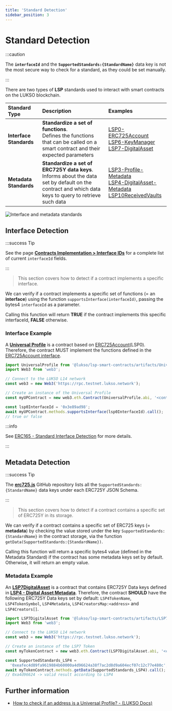 ```yaml
---
title: 'Standard Detection'
sidebar_position: 3
---
```


# Standard Detection

:::caution

The **`interfaceId`** and the **`SupportedStandards:{StandardName}`** data key is not the most secure way to check for a standard, as they could be set manually.

:::

There are two types of **LSP** standards used to interact with smart contracts on the LUKSO blockchain.

| Standard Type           | Description                                                                                                                                                | Examples                                                                                                                                                                                                                     |
| :---------------------- | :--------------------------------------------------------------------------------------------------------------------------------------------------------- | :--------------------------------------------------------------------------------------------------------------------------------------------------------------------------------------------------------------------------- |
| **Interface Standards** | **Standardize a set of functions**. <br/> Defines the functions that can be called on a smart contract and their expected parameters                       | [LSP0-ERC725Account](./universal-profile/lsp0-erc725account.md) <br/> [LSP6-KeyManager](./universal-profile/lsp6-key-manager.md) <br/> [LSP7-DigitalAsset](./nft-2.0/LSP7-Digital-Asset.md)                                  |
| **Metadata Standards**  | **Standardize a set of ERC725Y data keys**. <br/> Informs about the data set by default on the contract and which data keys to query to retrieve such data | [LSP3-Profile-Metadata](./universal-profile/lsp3-profile-metadata.md) <br/> [LSP4-DigitalAsset-Metadata](./nft-2.0/LSP4-Digital-Asset-Metadata.md) <br/> [LSP10ReceivedVaults](./universal-profile/lsp10-received-vaults.md) |

![Interface and metadata standards](/img/standards/standard-detection/standard-detection.jpeg)

## Interface Detection

:::success Tip

See the page **[Contracts Implementation > Interface IDs](../contracts/interface-ids.md)** for a complete list of current `interfaceId` fields.

:::

> This section covers how to detect if a contract implements a specific interface.

We can verify if a contract implements a specific set of functions (= an **interface**) using the function `supportsInterface(interfaceId)`, passing the bytes4 `interfaceId` as a parameter.

Calling this function will return **TRUE** if the contract implements this specific interfaceId, **FALSE** otherwise.

### Interface Example

A **[Universal Profile](./universal-profile/lsp3-profile-metadata.md)** is a contract based on [ERC725Account](./universal-profile/lsp0-erc725account.md)(LSP0). Therefore, the contract MUST implement the functions defined in the [ERC725Account interface](https://github.com/lukso-network/LIPs/blob/main/LSPs/LSP-0-ERC725Account.md#interface-cheat-sheet).

<!-- prettier-ignore-start -->

```javascript
import UniversalProfile from '@lukso/lsp-smart-contracts/artifacts/UniversalProfile.json';
import Web3 from 'web3';

// Connect to the LUKSO L14 network
const web3 = new Web3('https://rpc.testnet.lukso.network');

// Create an instance of the Universal Profile
const myUPContract = new web3.eth.Contract(UniversalProfile.abi, '<contract-address>');

const lsp0InterfaceId = '0x3e89ad98';
await myUPContract.methods.supportsInterface(lsp0InterfaceId).call();
// true or false
```

<!-- prettier-ignore-end -->

:::info

See [ERC165 - Standard Interface Detection](https://eips.ethereum.org/EIPS/eip-165) for more details.

:::

## Metadata Detection

:::success Tip

The **[erc725.js](https://github.com/ERC725Alliance/erc725.js/tree/develop/src/schemas)** GitHub repository lists all the `SupportedStandards:{StandardName}` data keys under each ERC725Y JSON Schema.

:::

> This section covers how to detect if a contract contains a specific set of ERC725Y in its storage.

We can verify if a contract contains a specific set of ERC725 keys (= **metadata**) by checking the value stored under the key `SupportedStandards:{StandardName}` in the contract storage, via the function `getData(SupportedStandards:{StandardName})`.

Calling this function will return a specific bytes4 value (defined in the Metadata Standard) if the contract has some metadata keys set by default. Otherwise, it will return an empty value.

### Metadata Example

An **[LSP7DigitalAsset](./nft-2.0/LSP7-Digital-Asset.md)** is a contract that contains ERC725Y Data keys defined in **[LSP4 - Digital Asset Metadata](https://github.com/lukso-network/LIPs/blob/main/LSPs/LSP-4-DigitalAsset-Metadata.md)**. Therefore, the contract **SHOULD** have the following ERC725Y Data keys set by default: `LSP4TokenName`, `LSP4TokenSymbol`, `LSP4Metadata`, `LSP4CreatorsMap:<address>` and `LSP4Creators[]`.

<!-- prettier-ignore-start -->

```javascript
import LSP7DigitalAsset from '@lukso/lsp-smart-contracts/artifacts/LSP7DigitalAsset.json';
import Web3 from 'web3';

// Connect to the LUKSO L14 network
const web3 = new Web3('https://rpc.testnet.lukso.network');

// Create an instance of the LSP7 Token
const myTokenContract = new web3.eth.Contract(LSP7DigitalAsset.abi, '<contract-address>');

const SupportedStandards_LSP4 =
  '0xeafec4d89fa9619884b60000a4d96624a38f7ac2d8d9a604ecf07c12c77e480c';
await myTokenContract.methods.getData(SupportedStandards_LSP4).call();
// 0xa4d96624 -> valid result according to LSP4
```

<!-- prettier-ignore-end -->

## Further information

- [How to check if an address is a Universal Profile? - (LUKSO Docs)](../guides/universal-profile/check-if-address-is-universal-profile.md)
